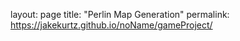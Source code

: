 layout: page
title: "Perlin Map Generation"
permalink: https://jakekurtz.github.io/noName/gameProject/
